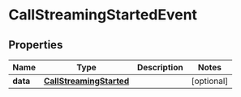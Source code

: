 

# CallStreamingStartedEvent


## Properties

Name | Type | Description | Notes
------------ | ------------- | ------------- | -------------
**data** | [**CallStreamingStarted**](CallStreamingStarted.md) |  |  [optional]



